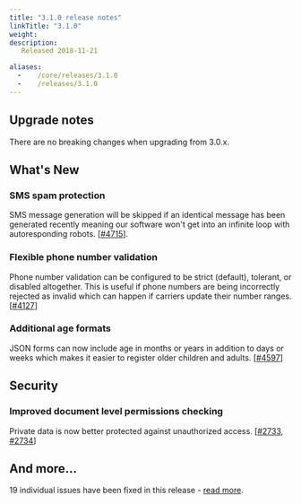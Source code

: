 ```yaml
---
title: "3.1.0 release notes"
linkTitle: "3.1.0"
weight:
description: 
   Released 2018-11-21

aliases:
  -    /core/releases/3.1.0
  -    /releases/3.1.0
---
```


## Upgrade notes

There are no breaking changes when upgrading from 3.0.x.

## What's New

### SMS spam protection

SMS message generation will be skipped if an identical message has been generated recently meaning our software won't get into an infinite loop with autoresponding robots. [[#4715](https://github.com/medic/cht-core/issues/4715)].

### Flexible phone number validation

Phone number validation can be configured to be strict (default), tolerant, or disabled altogether. This is useful if phone numbers are being incorrectly rejected as invalid which can happen if carriers update their number ranges. [[#4127](https://github.com/medic/cht-core/issues/4127)]

### Additional age formats

JSON forms can now include age in months or years in addition to days or weeks which makes it easier to register older children and adults. [[#4597](https://github.com/medic/cht-core/issues/4597)]

## Security

### Improved document level permissions checking

Private data is now better protected against unauthorized access. [[#2733](https://github.com/medic/cht-core/issues/2733), [#2734](https://github.com/medic/cht-core/issues/2734)]

## And more...

19 individual issues have been fixed in this release - [read more](https://github.com/medic/cht-core/blob/master/Changes.md#310).
